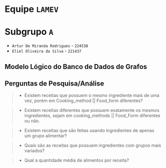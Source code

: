 # Equipe `LAMEV`

# Subgrupo `A`
* `Artur De Miranda Rodrigues` - `224538`
* `Eliel Oliveira da Silva` - `221437`

## Modelo Lógico do Banco de Dados de Grafos


## Perguntas de Pesquisa/Análise

> * Existem receitas que possuem o mesmo ingrediente mais de uma vez, porém em Cooking_method || Food_form diferentes?

> * Existem receitas diferentes que possuem exatamente os mesmos ingredientes, sejam em cooking_methods || Food_Form diferentes ou não.

> * Existem receitas que são feitas usando ingredientes de apenas um grupo alimentar?

> * Quais são as receitas que possuem ingredientes com grupos mais variados?

> * Qual a quantidade média de alimentos por receita?
